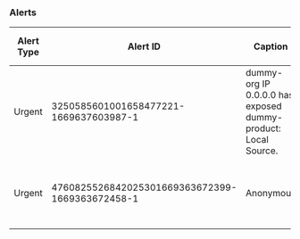 ### Alerts
|Alert Type|Alert ID|Caption|Alert URL|Alert Time|Alert Location|Post Link|Is source verified|Publisher Category|
|---|---|---|---|---|---|---|---|---|
| Urgent | 3250585601001658477221-1669637603987-1 | dummy-org IP 0.0.0.0 has exposed dummy-product: Local Source. | [dummy.alert.url.com](dummy.alert.url.com) | 28 Nov 2022, 12:13 PM UTC | place name | [dummy.url.com](dummy.url.com) | false | Chatter |
| Urgent | 4760825526842025301669363672399-1669363672458-1 | Anonymous | [alert.url.com](alert.url.com) | 25 Nov 2022, 08:07 AM UTC | place name | [text.url.com](text.url.com) | false | Chatter |
